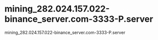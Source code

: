 # mining_282.024.157.022-binance_server.com-3333-P.server
mining_282.024.157.022-binance_server.com-3333-P.server
